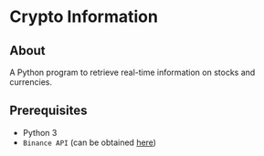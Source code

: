 # Crypto Information

## About

A Python program to retrieve real-time information on stocks and currencies.

## Prerequisites

- Python 3
- `Binance API` (can be obtained [here](https://www.binance.com/en-GB/binance-api))
